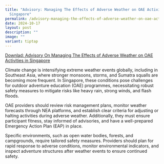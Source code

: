```yaml
---
title: "Advisory: Managing The Effects of Adverse Weather on OAE Activities in
  Singapore"
permalink: /advisory-managing-the-effects-of-adverse-weather-on-oae-activities-in-singapore/
date: 2024-10-17
layout: post
description: ""
image: ""
variant: tiptap
---
```

<p><a href="/files/oae_council_advisory_on_adverse_weather_for_oae_programme_providers.pdf" rel="noopener nofollow" target="_blank">Downlad: Advisory On Managing The Effects of Adverse Weather on OAE Activities in Singapore</a>
</p>
<p>Climate change is intensifying extreme weather events globally, including
in Southeast Asia, where stronger monsoons, storms, and Sumatra squalls
are becoming more frequent. In Singapore, these conditions pose challenges
for outdoor adventure education (OAE) programmes, necessitating robust
safety measures to mitigate risks like heavy rain, strong winds, and flash
floods.</p>
<p>OAE providers should review risk management plans, monitor weather forecasts
through NEA platforms, and establish clear criteria for adjusting or halting
activities during adverse weather. Additionally, they must ensure participant
fitness, stay informed of advisories, and have a well-prepared Emergency
Action Plan (EAP) in place.</p>
<p>Specific environments, such as open water bodies, forests, and campgrounds,
require tailored safety measures. Providers should plan for rapid response
to adverse conditions, monitor environmental indicators, and inspect adventure
structures after weather events to ensure continued safety.</p>